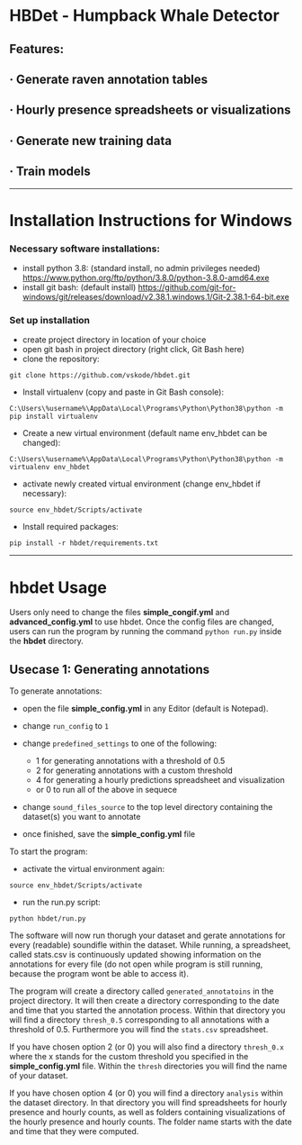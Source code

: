 # HBDet - **H**ump**b**ack Whale **Det**ector

## Features:
## · Generate raven annotation tables
## · Hourly presence spreadsheets or visualizations
## · Generate new training data
## · Train models

----------------------------------------------------

# Installation Instructions for Windows
### Necessary software installations:
- install python 3.8: (standard install, no admin privileges needed)
<https://www.python.org/ftp/python/3.8.0/python-3.8.0-amd64.exe>
- install git bash: (default install)
<https://github.com/git-for-windows/git/releases/download/v2.38.1.windows.1/Git-2.38.1-64-bit.exe>

### Set up installation
- create project directory in location of your choice
- open git bash in project directory (right click, Git Bash here)
- clone the repository:

`git clone https://github.com/vskode/hbdet.git`
- Install virtualenv (copy and paste in Git Bash console):

`C:\Users\%username%\AppData\Local\Programs\Python\Python38\python -m pip install virtualenv`

- Create a new virtual environment (default name env_hbdet can be changed):

 `C:\Users\%username%\AppData\Local\Programs\Python\Python38\python -m virtualenv env_hbdet`

- activate newly created virtual environment (change env_hbdet if necessary):

`source env_hbdet/Scripts/activate`

- Install required packages:

`pip install -r hbdet/requirements.txt`

-------------------------

# hbdet Usage
Users only need to change the files **simple_congif.yml** and **advanced_config.yml** to use hbdet. Once the config files are changed, users can run the program by running the command `python run.py` inside the **hbdet** directory.

## Usecase 1: Generating annotations
To generate annotations:
- open the file **simple_config.yml** in any Editor (default is Notepad). 
- change `run_config` to `1`
- change `predefined_settings` to one of the following:
    - 1 for generating annotations with a threshold of 0.5
    - 2 for generating annotations with a custom threshold
    - 4 for generating a hourly predictions spreadsheet and visualization
    - or 0 to run all of the above in sequece
- change `sound_files_source` to the top level directory containing the dataset(s) you want to annotate

- once finished, save the **simple_config.yml** file

To start the program:
- activate the virtual environment again:

`source env_hbdet/Scripts/activate`

- run the run.py script:

`python hbdet/run.py`

The software will now run thorugh your dataset and gerate annotations for every (readable) soundifle within the dataset. While running, a spreadsheet, called stats.csv is continuously updated showing information on the annotations for every file (do not open while program is still running, because the program wont be able to access it).

The program will create a directory called `generated_annotatoins` in the project directory. It will then create a directory corresponding to the date and time that you started the annotation process. Within that directory you will find a directory `thresh_0.5` corresponding to all annotations with a threshold of 0.5. Furthermore you will find the `stats.csv` spreadsheet.

If you have chosen option 2 (or 0) you will also find a directory `thresh_0.x` where the x stands for the custom threshold you specified in the **simple_config.yml** file. Within the `thresh` directories you will find the name of your dataset. 

If you have chosen option 4 (or 0) you will find a directory `analysis` within the dataset directory. In that directory you will find spreadsheets for hourly presence and hourly counts, as well as folders containing visualizations of the hourly presence and hourly counts. The folder name starts with the date and time that they were computed.